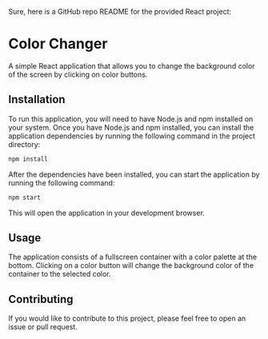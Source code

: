 Sure, here is a GitHub repo README for the provided React project:

# Color Changer

A simple React application that allows you to change the background color of the screen by clicking on color buttons.

## Installation

To run this application, you will need to have Node.js and npm installed on your system. Once you have Node.js and npm installed, you can install the application dependencies by running the following command in the project directory:

```bash
npm install
```

After the dependencies have been installed, you can start the application by running the following command:

```bash
npm start
```

This will open the application in your development browser.

## Usage

The application consists of a fullscreen container with a color palette at the bottom. Clicking on a color button will change the background color of the container to the selected color.

## Contributing

If you would like to contribute to this project, please feel free to open an issue or pull request.
